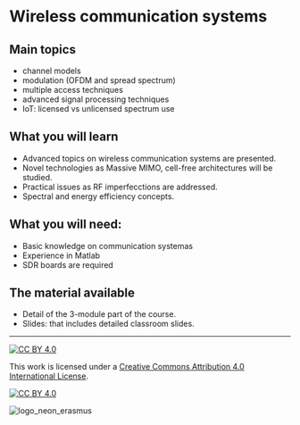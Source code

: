 # Wireless communication systems


## Main topics
* channel models
* modulation (OFDM and spread spectrum)
* multiple access techniques
* advanced signal processing techniques
* IoT: licensed vs unlicensed spectrum use

## What you will learn
* Advanced topics on wireless communication systems are presented.
* Novel technologies as Massive MIMO, cell-free architectures will be studied.
* Practical issues as RF imperfecctions are addressed.
* Spectral and energy efficiency concepts.

## What you will need:
* Basic knowledge on communication systemas
* Experience in Matlab 
* SDR  boards are required

## The material available
* Detail of the 3-module part of the course.
* Slides: that includes detailed classroom slides.


***
[![CC BY 4.0][cc-by-shield]][cc-by]

This work is licensed under a
[Creative Commons Attribution 4.0 International License][cc-by].

[![CC BY 4.0][cc-by-image]][cc-by]

[cc-by]: http://creativecommons.org/licenses/by/4.0/
[cc-by-image]: https://i.creativecommons.org/l/by/4.0/88x31.png
[cc-by-shield]: https://img.shields.io/badge/License-CC%20BY%204.0-lightgrey.svg
![logo_neon_erasmus](https://user-images.githubusercontent.com/49734900/153255554-d0157b48-ceea-40c7-9ca8-ce098fe193e8.png)
